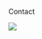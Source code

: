 Contact

<img src="https://cdn.searchenginejournal.com/wp-content/uploads/2020/08/contact-us-page-sleeknote-5f4443fc2b8a9.png"></img>
